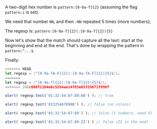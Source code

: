 A two-digit hex number is `pattern:[0-9a-f]{2}` (assuming the flag `pattern:i` is set).

We need that number `NN`, and then `:NN` repeated 5 times (more numbers);

The regexp is: `pattern:[0-9a-f]{2}(:[0-9a-f]{2}){5}`

Now let's show that the match should capture all the text: start at the beginning and end at the end. That's done by wrapping the pattern in `pattern:^...$`.

Finally:

```js run
<<<<<<< HEAD
let regexp = /^[0-9a-fA-F]{2}(:[0-9a-fA-F]{2}){5}$/i;
=======
let regexp = /^[0-9a-f]{2}(:[0-9a-f]{2}){5}$/i;
>>>>>>> 246c600f11b4e6c52b4ae14f83e65319671f998f

alert( regexp.test('01:32:54:67:89:AB') ); // true

alert( regexp.test('0132546789AB') ); // false (no colons)

alert( regexp.test('01:32:54:67:89') ); // false (5 numbers, need 6)

alert( regexp.test('01:32:54:67:89:ZZ') ) // false (ZZ in the end)
```
